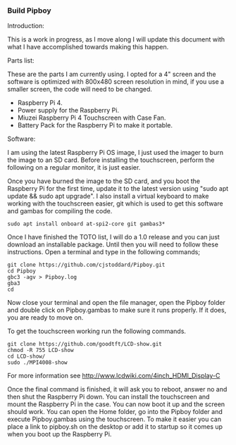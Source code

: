 ### Build Pipboy

Introduction:

This is a work in progress, as I move along I will update this document with what I have accomplished towards making this happen.

Parts list:

These are the parts I am currently using. I opted for a 4" screen and the software is optimized with 800x480 screen resolution in mind, if you use a smaller screen, the code will need to be changed.

- Raspberry Pi 4.
- Power supply for the Raspberry Pi.
- Miuzei Raspberry Pi 4 Touchscreen with Case Fan.
- Battery Pack for the Raspberry Pi to make it portable.

Software:

I am using the latest Raspberry Pi OS image, I just used the imager to burn the image to an SD card. Before installing the touchscreen, perform the following on a regular monitor, it is just easier.

Once you have burned the image to the SD card, and you boot the Raspberry Pi for the first time, update it to the latest version using "sudo apt update && sudo apt upgrade". I also install a virtual keyboard to make working with the touchscreen easier, git which is used to get this software and gambas for compiling the code.

```
sudo apt install onboard at-spi2-core git gambas3*
```

Once I have finished the TOTO list, I will do a 1.0 release and you can just download an installable package. Until then you will need to follow these instructions. Open a terminal and type in the following commands;

```
git clone https://github.com/cjstoddard/Pipboy.git
cd Pipboy
gbc3 -agv > Pipboy.log
gba3
cd
```
Now close your terminal and open the file manager, open the Pipboy folder and double click on Pipboy.gambas to make sure it runs properly. If it does, you are ready to move on.

To get the touchscreen working run the following commands.

```
git clone https://github.com/goodtft/LCD-show.git
chmod -R 755 LCD-show
cd LCD-show/
sudo ./MPI4008-show
```

For more information see http://www.lcdwiki.com/4inch_HDMI_Display-C

Once the final command is finished, it will ask you to reboot, answer no and then shut the Raspberry Pi down. You can install the touchscreen and mount the Raspberry Pi in the case. You can now boot it up and the screen should work. You can open the Home folder, go into the Pipboy folder and execute Pipboy.gambas using the touchscreen. To make it easier you can place a link to pipboy.sh on the desktop or add it to startup so it comes up when you boot up the Raspberry Pi.

